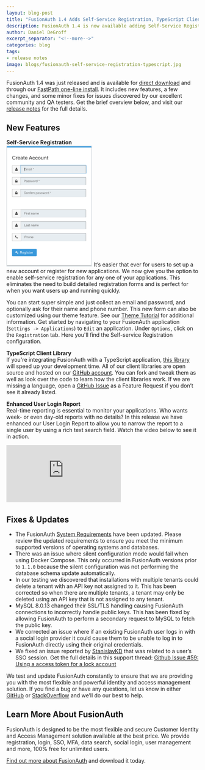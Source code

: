 ```yaml
---
layout: blog-post
title: "FusionAuth 1.4 Adds Self-Service Registration, TypeScript Client Library & More"
description: FusionAuth 1.4 is now available adding Self-Service Registration, Typescript Client Library and more.
author: Daniel DeGroff
excerpt_separator: "<!--more-->"
categories: blog
tags:
- release notes
image: blogs/fusionauth-self-service-registration-typescript.jpg
---
```


FusionAuth 1.4 was just released and is available for [direct download](/downloads) and through our [FastPath one-line install](/). It includes new features, a few changes, and some minor fixes for issues discovered by our excellent community and QA testers. Get the brief overview below, and visit our [release notes](/docs/v1/tech/release-notes/#version-1-4-0) for the full details.

<!--more-->

## New Features


**Self-Service Registration**<br>
<img src="/assets/img/blogs/register-form.png" alt="Register User" class="float-right mb-3 ml-3" style="width: 225px;"/>
It’s easier that ever for users to set up a new account or register for new applications. We now give you the option to enable self-service registration for any one of your applications. This eliminates the need to build detailed registration forms and is perfect for when you want users up and running quickly.

You can start super simple and just collect an email and password, and optionally ask for their name and phone number. This new form can also be customized using our theme feature. See our [Theme Tutorial](/docs/v1/tech/tutorials/login-theme) for additional information. Get started by navigating to your FusionAuth application (`Settings -> Applications`) to `Edit` an application. Under `Options`, click on the `Registration` tab. Here you'll find the Self-service Registration configuration.



**TypeScript Client Library**<br>
If you're integrating FusionAuth with a TypeScript application, [this library](/docs/v1/tech/client-libraries/typescript) will speed up your development time. All of our client libraries are open source and hosted on our [GitHub account](https://github.com/FusionAuth "Jump to GitHub"). You can fork and tweak them as well as look over the code to learn how the client libraries work. If we are missing a language, open a [GitHub Issue](https://github.com/FusionAuth/fusionauth-issues/issues "Jump to GitHub") as a Feature Request if you don’t see it already listed.

**Enhanced User Login Report**<br>
Real-time reporting is essential to monitor your applications. Who wants week- or even day-old reports with no details? In this release we have enhanced our User Login Report to allow you to narrow the report to a single user by using a rich text search field. Watch the video below to see it in action.

<div class="d-flex justify-content-center mb-5 mt-1 youtube">
<iframe src="https://www.youtube.com/embed/IPB8Rig52PI" frameborder="0" allow="accelerometer; autoplay; encrypted-media; gyroscope; picture-in-picture" allowfullscreen></iframe>
</div>

## Fixes & Updates

- The FusionAuth [System Requirements](/docs/v1/tech/installation-guide/system-requirements) have been updated. Please review the updated requirements to ensure you meet the minimum supported versions of operating systems and databases.
- There was an issue where silent configuration mode would fail when using Docker Compose. This only occurred in FusionAuth versions prior to `1.1.0` because the silent configuration was not performing the database schema update automatically.
- In our testing we discovered that installations with multiple tenants could delete a tenant with an API key not assigned to it. This has been corrected so when there are multiple tenants, a tenant may only be deleted using an API key that is not assigned to any tenant.
- MySQL 8.0.13 changed their SSL/TLS handling causing FusionAuth connections to incorrectly handle public keys. This has been fixed by allowing FusionAuth to perform a secondary request to MySQL to fetch the public key.
- We corrected an issue where if an existing FusionAuth user logs in with a social login provider it could cause them to be unable to log in to FusionAuth directly using their original credentials.
- We fixed an issue reported by [StanislavKD](https://github.com/StanislavKD) that was related to a user’s SSO session. Get the full details in this support thread:  [Github Issue #59: Using a access token for a lock account](https://github.com/FusionAuth/fusionauth-issues/issues/59 "Jump to GitHub")

We test and update FusionAuth constantly to ensure that we are providing you with the most flexible and powerful identity and access management solution. If you find a bug or have any questions, let us know in either [GitHub](https://github.com/FusionAuth/fusionauth-issues "Jump to GitHub") or [StackOverflow](https://stackoverflow.com/questions/tagged/fusionauth "Jump to StackOverflow") and we’ll do our best to help.

## Learn More About FusionAuth

FusionAuth is designed to be the most flexible and secure Customer Identity and Access Management solution available at the best price. We provide registration, login, SSO, MFA, data search, social login, user management and more, 100% free for unlimited users.

[Find out more about FusionAuth](/ "FusionAuth Home") and download it today.
